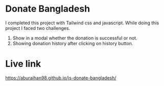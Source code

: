 # Donate Bangladesh
I completed this project with Tailwind css and javascript.
While doing this project I faced two challenges.
1) Show in a modal whether the donation is successful or not.
2) Showing donation history after clicking on history button.
# Live link 
https://aburaihan98.github.io/js-donate-bangladesh/
